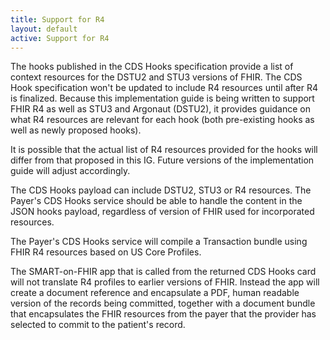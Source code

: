 ```yaml
---
title: Support for R4
layout: default
active: Support for R4
---
```


The hooks published in the CDS Hooks specification provide a list of context resources for the DSTU2 and STU3 versions of FHIR. The CDS Hook specification won't be updated to include R4 resources until after R4 is finalized. Because this implementation guide is being written to support FHIR R4 as well as STU3 and Argonaut (DSTU2), it provides guidance on what R4 resources are relevant for each hook (both pre-existing hooks as well as newly proposed hooks).

It is possible that the actual list of R4 resources provided for the hooks will differ from that proposed in this IG. Future versions of the implementation guide will adjust accordingly.

The CDS Hooks payload can include DSTU2, STU3 or R4 resources. The Payer's CDS Hooks service should be able to handle the content in the JSON hooks payload, regardless of version of FHIR used for incorporated resources.

The Payer's CDS Hooks service will compile a Transaction bundle using FHIR R4 resources based on US Core Profiles.

The SMART-on-FHIR app that is called from the returned CDS Hooks card will not translate R4 profiles to earlier versions of FHIR. Instead the app will create a document reference and encapsulate a PDF, human readable version of the records being committed, together with a document bundle that encapsulates the FHIR resources from the payer that the provider has selected to commit to the patient's record.

